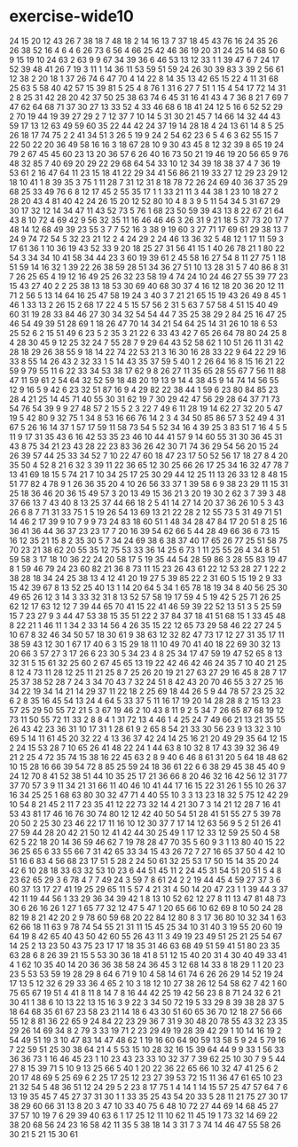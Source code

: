 # exercise-wide10
24
15
20
12
43
26
7
38
18
7
48
18
2
14
16
13
7
37
18
45
43
76
16
24
35
26
26
38
52
16
4
6
4
6
26
73
6
56
4
66
25
42
46
36
19
20
31
24
25
14
68
50
6
9
15
19
10
24
63
2
63
9
9
67
34
39
36
6
46
53
13
12
33
1
1
39
47
6
7
24
17
52
39
48
41
26
7
19
3
11
1
14
36
11
53
59
51
59
24
26
30
39
83
3
39
2
56
61
12
38
2
20
18
1
37
26
74
6
47
70
4
14
22
8
14
35
13
42
65
15
22
4
11
31
68
25
63
5
58
40
42
57
15
39
81
5
25
4
8
76
1
31
6
27
7
51
1
15
4
54
17
72
14
31
2
8
25
31
42
28
20
42
37
50
25
38
63
74
6
45
31
16
41
43
4
7
36
8
21
7
69
7
47
62
64
68
71
37
30
27
13
33
52
4
33
46
68
6
18
41
24
12
5
16
6
52
52
29
2
70
19
44
19
39
27
29
2
7
12
37
7
10
14
5
31
30
21
45
7
14
66
14
32
44
43
59
17
13
12
63
49
59
60
35
22
44
42
24
37
19
14
28
18
4
24
13
61
14
8
5
25
26
18
17
74
75
2
2
41
34
51
3
26
5
19
9
24
2
54
62
23
6
5
4
6
3
62
55
15
7
22
50
22
20
36
49
58
16
16
3
18
67
28
10
9
30
43
45
8
12
32
39
8
65
19
24
79
2
67
45
45
60
23
13
20
36
57
6
26
40
16
73
50
21
19
46
19
20
56
65
9
76
48
32
85
7
40
69
20
29
22
29
68
64
54
33
10
12
34
39
18
38
37
4
7
36
19
53
61
2
16
47
64
11
23
15
18
41
22
29
34
41
56
86
21
19
33
27
12
29
23
29
12
18
10
41
1
8
39
35
3
75
1
11
28
7
31
12
31
8
18
78
72
26
24
69
40
36
37
35
29
68
25
33
49
76
6
8
12
17
45
2
55
35
17
1
1
33
21
11
3
44
38
1
23
10
18
27
2
28
20
43
4
81
40
42
24
26
15
20
12
52
80
10
4
8
3
9
5
11
54
34
5
31
67
29
30
17
32
12
14
34
47
11
43
52
73
5
76
1
68
23
50
59
39
43
13
8
22
67
21
64
43
8
10
72
4
69
42
9
56
32
35
11
16
46
46
46
3
26
31
9
21
18
5
37
73
20
17
7
48
14
12
68
49
39
23
55
3
7
7
52
16
3
38
9
19
60
3
27
71
17
69
61
29
38
13
7
24
9
74
72
54
5
32
23
21
12
2
4
24
29
2
24
46
13
36
32
5
48
12
1
17
11
59
3
17
61
36
1
10
36
19
43
52
33
9
20
18
25
27
31
56
41
15
1
40
26
78
21
1
80
22
54
3
34
34
10
41
58
34
44
23
3
60
19
39
61
2
45
58
16
27
54
8
11
27
75
1
18
51
59
14
16
32
1
39
22
26
38
59
28
51
34
36
27
51
10
13
28
31
5
7
40
86
8
31
7
26
25
65
4
19
12
16
49
25
26
32
23
58
19
4
74
24
10
24
46
27
55
39
77
23
15
43
27
40
2
2
25
38
13
18
53
30
69
40
68
30
37
4
16
12
18
20
36
20
12
11
71
2
56
5
13
14
64
16
25
47
58
19
24
3
40
3
7
21
21
65
15
19
43
26
49
8
45
1
46
1
33
13
2
26
15
2
68
17
22
4
5
15
57
56
2
31
5
63
7
57
58
4
51
15
40
49
60
31
19
28
33
84
46
27
30
34
32
54
54
44
7
35
25
38
29
2
84
25
16
47
25
46
54
49
39
51
28
69
1
18
26
47
70
14
34
21
54
64
25
14
31
26
10
18
6
53
25
52
6
2
15
51
49
6
23
5
2
35
3
21
22
6
33
43
42
7
65
26
64
78
80
24
25
8
4
28
30
45
9
12
25
32
24
7
55
28
7
9
29
64
43
52
58
62
1
10
51
26
11
31
42
28
18
29
26
38
55
9
18
14
22
74
22
53
21
3
16
30
16
28
33
22
9
64
22
29
16
33
8
55
14
26
43
2
32
33
1
5
14
43
35
37
59
5
40
1
2
26
64
16
8
15
16
21
22
59
9
79
55
11
6
22
33
34
53
38
17
62
9
8
26
27
11
35
65
28
55
67
7
56
11
88
47
11
59
61
2
54
64
32
52
59
18
48
20
19
13
9
14
4
38
45
9
14
74
14
56
55
12
9
16
5
9
42
6
23
32
51
87
16
9
4
29
82
22
38
44
1
59
6
23
80
84
85
23
28
4
21
25
14
45
71
40
55
30
31
62
19
7
30
29
42
47
56
29
28
64
37
71
73
54
76
54
39
9
9
27
48
57
2
15
5
2
3
22
7
49
6
11
28
19
14
62
27
32
20
5
47
19
5
42
80
9
32
75
1
34
8
53
16
66
76
14
2
3
4
34
50
85
86
57
3
52
49
4
31
67
5
26
16
14
37
1
57
17
59
11
58
73
54
5
52
34
16
4
39
25
3
83
51
7
16
4
5
5
11
9
17
31
35
43
6
16
42
53
35
23
46
10
44
41
57
9
14
60
55
31
30
36
45
31
43
8
75
34
21
23
43
28
22
23
83
36
26
42
30
71
74
36
29
54
56
20
15
24
26
39
57
44
25
33
34
52
7
10
22
47
60
18
47
23
17
50
52
56
17
18
27
8
4
20
35
50
4
52
8
21
6
32
3
39
11
22
36
65
12
30
25
66
26
17
25
34
16
32
47
78
7
13
41
69
18
15
5
74
21
7
10
34
25
17
25
30
29
44
12
25
11
13
26
33
12
8
48
15
51
77
82
4
78
9
1
26
36
35
20
4
10
26
56
33
37
1
39
58
6
9
38
23
29
11
15
31
25
18
36
46
20
36
15
49
57
3
20
13
49
15
36
21
3
20
19
30
2
62
3
7
39
3
48
37
66
13
7
43
40
8
13
25
37
44
66
18
2
5
41
14
27
14
20
37
36
26
10
5
3
43
26
6
8
7
71
31
33
75
1
5
19
26
54
13
69
13
21
22
28
2
12
55
73
5
31
49
71
51
14
46
2
17
39
9
10
7
9
9
73
24
83
18
60
51
1
48
34
28
47
84
17
20
51
8
25
16
36
41
36
44
36
37
23
23
17
7
20
16
39
54
62
66
5
44
28
49
66
36
6
73
15
16
12
35
21
15
8
2
35
30
5
7
34
24
69
38
6
38
37
40
17
65
26
77
25
51
58
75
70
23
21
38
62
20
55
35
12
75
53
33
36
14
25
6
73
1
11
25
55
26
4
34
8
51
59
58
3
17
18
10
36
22
24
20
58
17
5
19
35
44
54
28
59
86
3
28
55
83
19
47
8
1
59
46
79
24
23
60
82
21
36
8
73
11
15
23
26
43
61
22
12
53
28
27
1
22
2
38
28
18
34
24
25
38
13
4
12
41
20
19
27
5
39
85
22
2
31
60
5
15
19
2
9
33
15
42
39
67
8
13
52
25
40
13
1
14
20
64
5
34
1
65
78
18
19
34
8
40
56
25
30
49
65
26
12
3
14
3
33
32
31
8
13
52
57
58
19
17
59
4
5
19
42
5
25
71
26
25
62
12
17
63
12
12
7
39
44
65
70
41
15
22
41
46
59
39
22
52
13
51
3
5
25
59
15
7
23
27
9
3
44
47
53
38
15
35
51
22
2
37
84
37
18
41
51
68
15
1
33
45
48
8
22
21
1
46
11
1
34
2
33
14
56
4
26
35
15
22
12
65
73
29
58
46
22
27
24
5
10
67
8
32
46
34
50
57
18
30
61
9
38
63
12
32
82
47
73
17
12
27
31
35
17
11
38
59
43
12
30
1
67
17
40
6
3
15
29
18
11
10
49
70
41
40
18
22
69
30
32
13
20
66
3
57
27
3
17
26
6
23
30
5
34
23
4
8
25
34
17
47
59
19
47
52
65
8
13
32
31
5
15
61
32
25
60
2
67
45
65
13
19
22
42
46
42
46
24
35
7
10
40
21
25
8
12
4
73
11
28
12
25
11
21
25
8
7
25
26
20
19
21
27
63
27
29
16
45
8
28
7
17
25
37
38
52
28
7
24
3
34
70
43
7
32
24
51
8
42
43
20
70
46
55
3
27
25
16
34
22
19
34
14
21
14
29
37
11
22
18
2
25
69
18
44
26
5
9
44
78
57
23
25
32
6
2
8
35
16
45
54
13
24
4
64
5
33
37
5
11
16
17
19
20
14
28
28
8
2
15
13
23
57
25
29
50
55
72
21
5
3
67
19
46
2
10
43
8
11
9
2
5
34
7
26
65
87
68
19
12
73
11
50
55
72
11
33
2
8
8
4
1
31
72
13
4
46
1
4
25
24
7
49
66
21
13
21
35
55
26
43
42
23
36
31
10
17
31
1
28
61
9
2
65
8
54
21
33
30
56
23
9
13
32
3
10
69
5
14
11
61
45
20
32
22
4
13
36
37
42
24
14
25
16
21
20
49
29
35
64
12
15
2
24
15
53
28
7
10
65
26
41
48
22
24
1
44
63
8
10
32
8
17
43
39
32
36
49
21
2
25
4
72
35
74
15
38
16
22
45
63
2
8
9
40
6
46
8
61
31
20
5
64
18
48
62
10
15
28
16
66
39
54
72
8
85
25
59
24
18
36
61
22
6
6
38
29
45
38
45
40
9
24
12
70
8
41
52
38
51
44
10
35
25
17
21
36
66
8
20
46
32
16
42
56
12
31
77
37
70
57
3
9
11
34
21
31
66
11
40
46
10
41
44
17
16
15
22
31
26
1
55
10
26
37
16
34
25
25
1
68
63
80
30
32
47
71
4
40
55
10
3
3
13
23
18
32
5
75
12
42
29
10
54
8
21
45
2
11
7
23
35
41
12
22
73
32
14
4
21
30
7
3
14
21
12
28
7
16
41
53
43
81
17
46
16
76
30
74
80
12
12
42
40
50
54
51
28
41
51
55
27
5
39
78
20
50
2
25
30
23
46
22
17
11
16
10
12
30
37
7
17
14
12
63
56
9
5
2
51
26
41
27
59
44
28
20
42
21
50
12
41
42
44
30
25
49
1
17
12
33
12
59
25
50
4
58
62
5
22
18
20
14
36
59
46
62
7
19
78
28
47
70
35
5
60
9
3
1
13
80
40
15
22
36
25
65
6
33
55
66
7
31
42
65
33
34
15
43
26
72
7
27
16
65
37
50
4
42
10
51
16
6
83
4
56
68
23
17
51
5
28
2
24
50
61
32
25
53
17
50
15
14
35
20
24
42
6
10
28
18
33
63
32
53
10
23
6
44
51
45
11
2
24
45
31
54
51
20
51
5
4
8
23
62
65
29
3
6
78
4
7
7
49
24
3
59
7
8
61
24
2
2
19
44
45
4
59
27
37
3
6
60
37
13
17
27
41
19
25
29
65
11
5
57
4
21
31
4
50
14
20
47
23
1
1
39
44
3
37
42
11
19
44
56
1
33
29
36
34
39
42
1
8
13
10
52
62
12
27
8
11
13
47
81
48
73
30
6
26
16
26
1
27
1
65
77
32
12
47
5
47
1
20
65
66
10
62
69
8
10
50
24
28
82
19
8
21
42
20
2
9
78
60
59
68
20
22
84
12
80
8
3
17
36
80
10
32
34
1
63
62
66
18
11
63
9
78
74
54
55
21
31
11
15
45
25
34
10
31
40
3
19
55
20
60
19
64
19
8
42
65
40
43
50
42
60
55
26
43
11
3
49
19
23
49
51
25
21
25
54
67
14
25
2
13
23
50
43
75
23
17
17
18
35
31
46
63
68
49
51
59
41
51
80
23
35
63
28
6
8
26
39
21
15
5
53
30
36
18
41
8
51
12
15
40
20
31
4
30
40
49
33
41
4
1
62
10
35
40
14
20
36
36
38
58
24
36
45
3
12
68
14
33
8
18
29
1
1
20
23
23
5
53
53
59
19
28
29
8
64
6
71
9
10
4
58
14
61
74
6
26
26
29
14
52
19
24
17
13
5
12
32
6
29
33
36
4
65
2
10
3
18
12
10
27
38
26
12
54
58
62
7
42
1
60
75
65
67
19
51
4
41
8
11
8
14
7
8
16
44
42
25
19
42
56
23
8
8
71
24
32
6
21
30
41
1
38
6
10
13
22
13
15
16
3
9
22
3
34
50
72
19
5
33
29
8
39
38
28
37
5
18
64
68
35
61
67
23
58
23
21
14
18
6
43
30
51
60
65
36
70
12
18
27
56
66
55
12
8
81
36
22
65
9
24
84
22
23
29
36
7
31
9
30
48
20
78
55
43
32
23
35
29
26
14
69
34
8
2
79
3
33
19
71
2
23
29
49
19
28
39
42
29
1
10
14
16
19
2
54
49
51
19
3
10
47
83
14
47
48
62
1
19
16
60
64
90
59
13
58
5
9
24
5
79
16
7
22
59
51
25
30
38
64
21
4
5
53
15
10
28
32
16
15
39
64
44
9
9
33
1
56
33
36
36
73
1
16
46
45
23
1
10
23
43
23
33
10
32
37
7
39
62
25
10
30
7
9
5
44
27
8
15
39
71
5
10
9
13
25
66
5
40
1
20
22
36
22
65
66
10
32
47
41
25
6
2
20
17
48
69
5
25
69
6
2
25
17
25
12
23
27
39
53
72
15
11
36
47
61
65
10
23
21
32
54
5
48
36
51
12
24
29
5
2
23
8
17
75
1
4
14
1
14
15
57
25
47
57
64
7
6
13
19
35
45
7
45
27
37
31
30
1
1
33
35
25
43
54
20
33
5
28
11
21
75
27
30
17
38
29
60
66
31
13
8
20
3
47
10
33
40
75
6
48
10
72
27
44
69
14
68
45
27
37
57
10
19
7
6
29
39
40
63
6
1
17
25
12
11
10
62
11
45
19
1
73
32
14
69
22
38
20
68
56
24
23
16
58
42
11
35
5
38
18
14
3
31
7
3
74
14
46
47
55
58
26
30
21
5
21
15
30
61

